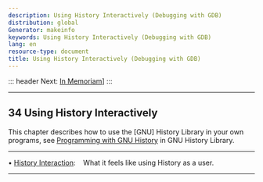 ```yaml
---
description: Using History Interactively (Debugging with GDB)
distribution: global
Generator: makeinfo
keywords: Using History Interactively (Debugging with GDB)
lang: en
resource-type: document
title: Using History Interactively (Debugging with GDB)
---
```

::: header
Next: [In Memoriam](In-Memoriam.html#In-Memoriam)]
:::

---

## 34 Using History Interactively

This chapter describes how to use the [GNU] History Library in your own programs, see [Programming with GNU History](http://cnswww.cns.cwru.edu/php/chet/readline/history.html#Programming-with-GNU-History) in GNU History Library.

---

• [History Interaction](History-Interaction.html#History-Interaction):        What it feels like using History as a user.

---
